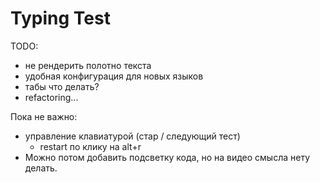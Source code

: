 # Typing Test

TODO:

- не рендерить полотно текста
- удобная конфигурация для новых языков
- табы что делать?
- refactoring...

Пока не важно:

- управление клавиатурой (стар / следующий тест)
  - restart по клику на alt+r
- Можно потом добавить подсветку кода, но на видео смысла нету делать.
